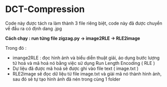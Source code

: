 # DCT-Compression

Code này được tách ra làm thành 3 file riêng biệt, code này đã được chuyển về đầu ra có định dang .jpg 

**Cách chạy : run từng file zigzag.py -> image2RLE -> RLE2image**

Trong đó : 
- imange2RLE : đọc hình ảnh và biểu diễn thuật giải, áo dụng bước lượng tử hoá và mã hoá nó bằng việc sử dụng Run Length Encoding ( RLE ) 
- Dự liệu đã được mã hoá sẽ được ghi vào file text ( image.txt ) 
- RLE2image sẽ đọc dữ liệu từ file image.txt và giải mã nó thành hình ảnh, sau đó sẽ tự tạo hình ảnh đã nén trong cùng 1 folder 
